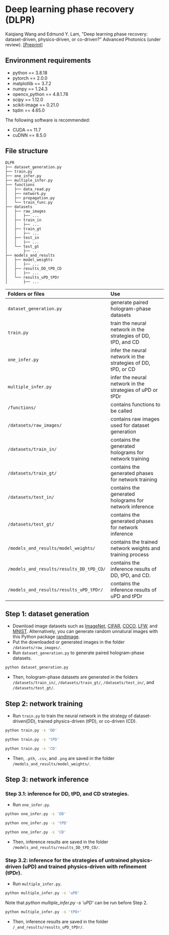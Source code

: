 # Deep learning phase recovery (DLPR)

Kaiqiang Wang and Edmund Y. Lam, "Deep learning phase recovery: dataset-driven, physics-driven, or co-driven?" Advanced Photonics (under review). [\[Preprint\]](https://arxiv.org/abs/xx.xx)

## Environment requirements
- python == 3.8.18
- pytorch == 2.0.0
- matplotlib == 3.7.2
- numpy == 1.24.3
- opencv_python == 4.8.1.78
- scipy == 1.12.0
- scikit-image == 0.21.0
- tqdm == 4.65.0

The following software is recommended:

- CUDA == 11.7
-  cuDNN == 8.5.0

## File structure
```
DLPR
├── dataset_generation.py
├── train.py
├── one_infer.py
├── multiple_infer.py
├── functions
│   ├── data_read.py
│   ├── network.py
│   ├── propagation.py
│   └── train_func.py
├── datasets
│   ├── raw_images
│   │   ├── ...
│   ├── train_in
│   │   ├── ...
│   ├── train_gt
│   │   ├── ...
│   ├── test_in
│   │   ├── ...
│   └── test_gt
│       ├── ...
├── models_and_results
│   ├── model_weights
│   │   ├── ...
│   ├── results_DD_tPD_CD
│   │   ├── ...
│   └── results_uPD_tPDr
│       ├── ...

```
| Folders or files | Use |  
|  :----  | :----  |
| `dataset_generation.py` | generate paired hologram-phase datasets |  
| `train.py` | train the neural network in the strategies of DD, tPD, and CD | 
| `one_infer.py` | infer the neural network in the strategies of DD, tPD, or CD | 
| `multiple_infer.py` | infer the neural network in the strategies of uPD or tPDr | 
| `/functions/` | contains functions to be called | 
| `/datasets/raw_images/` | contains raw images used for dataset generation | 
| `/datasets/train_in/`| contains the generated holograms for network training  | 
| `/datasets/train_gt/`| contains the generated phases for network training | 
| `/datasets/test_in/`| contains the generated holograms for network inference  | 
| `/datasets/test_gt/`| contains the generated phases for network inference  | 
| `/models_and_results/model_weights/`|  contains the trained network weights and training process | 
| `/models_and_results/results_DD_tPD_CD/`|  contains the inference results of DD, tPD, and CD.  | 
| `/models_and_results/results_uPD_tPDr/`|  contains the inference results of uPD and tPDr| 

## Step 1: dataset generation
- Download image datasets such as [ImageNet](https://www.image-net.org/), [CIFAR](https://www.cs.toronto.edu/~kriz/cifar.html), [COCO](https://cocodataset.org/), [LFW](https://vis-www.cs.umass.edu/lfw/), and [MNIST](https://yann.lecun.com/exdb/mnist/). Alternatively, you can generate random unnatural images with this Python package [randimage](https://pypi.org/project/randimage/).
- Put the downloaded or generated images in the folder `/datasets/raw_images/`.
- Run `dataset_generation.py` to generate paired hologram-phase datasets.
```sh
python dataset_generation.py
```
- Then, hologram-phase datasets are generated in the folders `/datasets/train_in/`, `/datasets/train_gt/`, `/datasets/test_in/`, and `/datasets/test_gt/`.

## Step 2: network training
- Run `train.py` to train the neural network in the strategy of dataset-driven(DD), trained physics-driven (tPD), or co-driven (CD).
```sh
python train.py -s 'DD'
```
```sh
python train.py -s 'tPD'
```
```sh
python train.py -s 'CD'
```
- Then, `.pth`, `.csv`, and `.png` are saved in the folder `/models_and_results/model_weights/`.

## Step 3: network inference
### Step 3.1: inference for DD, tPD, and CD strategies.
- Run `one_infer.py`.
```sh
python one_infer.py -s 'DD'
```
```sh
python one_infer.py -s 'tPD'
```
```sh
python one_infer.py -s 'CD'
```
- Then, inference results are saved in the folder `/models_and_results/results_DD_tPD_CD/`.

### Step 3.2: inference for the strategies of untrained physics-driven (uPD) and trained physics-driven with refinement (tPDr).
- Run `multiple_infer.py`.
```sh
python multiple_infer.py -s 'uPD'
```
Note that _python multiple_infer.py -s 'uPD'_ can be run before Step 2.
```sh
python multiple_infer.py -s 'tPDr'
```
- Then, inference results are saved in the folder `/_and_results/results_uPD_tPDr/`.
